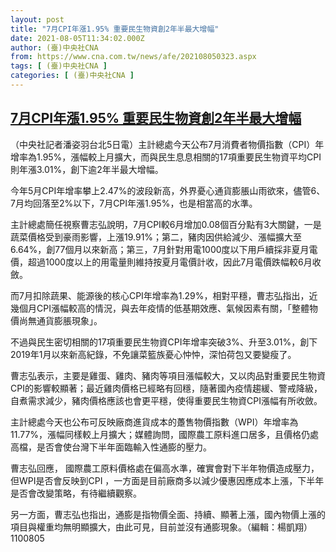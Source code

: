 ```yaml
---
layout: post
title: "7月CPI年漲1.95% 重要民生物資創2年半最大增幅"
date: 2021-08-05T11:34:02.000Z
author: (臺)中央社CNA
from: https://www.cna.com.tw/news/afe/202108050323.aspx
tags: [ (臺)中央社CNA ]
categories: [ (臺)中央社CNA ]
---
```

<!--1628163242000-->
[7月CPI年漲1.95% 重要民生物資創2年半最大增幅](https://www.cna.com.tw/news/afe/202108050323.aspx)
------

<div>
<div></div><div class="paragraph"><p>（中央社記者潘姿羽台北5日電）主計總處今天公布7月消費者物價指數（CPI）年增率為1.95%，漲幅較上月擴大，而與民生息息相關的17項重要民生物資平均CPI則年漲3.01%，創下逾2年半最大增幅。</p><p>今年5月CPI年增率攀上2.47%的波段新高，外界憂心通貨膨脹山雨欲來，儘管6、7月均回落至2%以下，7月CPI年漲1.95%，也是相當高的水準。</p><p>主計總處簡任視察曹志弘說明，7月CPI較6月增加0.08個百分點有3大關鍵，一是蔬菜價格受到豪雨影響，上漲19.91%；第二，豬肉因供給減少、漲幅擴大至6.64%，創77個月以來新高；第三，7月針對用電1000度以下用戶續採非夏月電價，超過1000度以上的用電量則維持按夏月電價計收，因此7月電價跌幅較6月收斂。</p><p>而7月扣除蔬果、能源後的核心CPI年增率為1.29%，相對平穩，曹志弘指出，近幾個月CPI漲幅較高的情況，與去年疫情的低基期效應、氣候因素有關，「整體物價尚無通貨膨脹現象」。</p><p>不過與民生密切相關的17項重要民生物資CPI年增率突破3%、升至3.01%，創下2019年1月以來新高紀錄，不免讓菜籃族憂心忡忡，深怕荷包又要變瘦了。</p><p>曹志弘表示，主要是雞蛋、雞肉、豬肉等項目漲幅較大，又以肉品對重要民生物資CPI的影響較顯著；最近雞肉價格已經略有回穩，隨著國內疫情趨緩、警戒降級，自煮需求減少，豬肉價格應該也會更平穩，使得重要民生物資CPI漲幅有所收斂。</p><p>主計總處今天也公布可反映廠商進貨成本的躉售物價指數（WPI）年增率為11.77%，漲幅同樣較上月擴大；媒體詢問，國際農工原料進口居多，且價格仍處高檔，是否會使台灣下半年面臨輸入性通膨的壓力。</p><p>曹志弘回應， 國際農工原料價格處在偏高水準，確實會對下半年物價造成壓力，但WPI是否會反映到CPI ，一方面是目前廠商多以減少優惠因應成本上漲，下半年是否會改變策略，有待繼續觀察。</p><p>另一方面，曹志弘也指出，通膨是指物價全面、持續、顯著上漲，國內物價上漲的項目與權重均無明顯擴大，由此可見，目前並沒有通膨現象。（編輯：楊凱翔）1100805</p></div>
</div>
